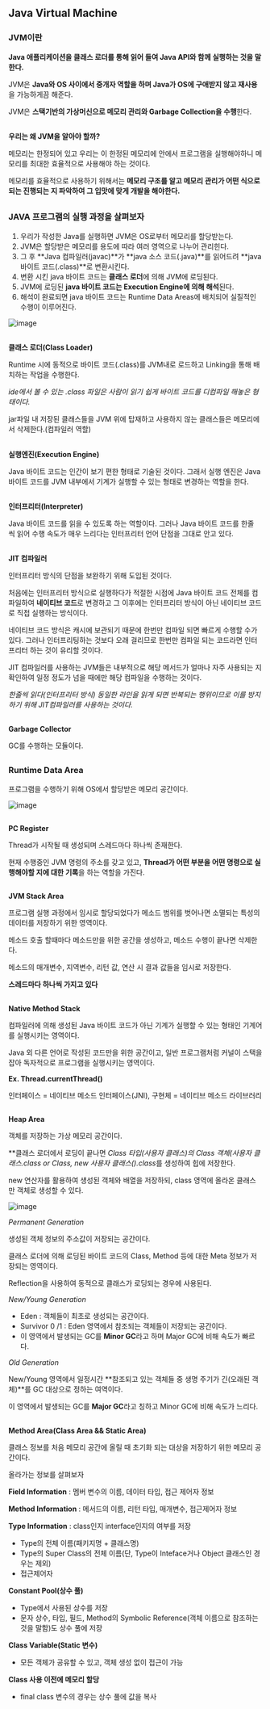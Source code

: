 ## Java Virtual Machine

### JVM이란

**Java 애플리케이션을 클래스 로더를 통해 읽어 들여 Java API와 함께 실행하는 것을 말한다.**

JVM은 **Java와 OS 사이에서 중개자 역할을 하며 Java가 OS에 구애받지 않고 재사용**을 가능하게끔 해준다.

JVM은 **스택기반의 가상머신으로 메모리 관리와 Garbage Collection을 수행**한다.


## 
**우리는 왜 JVM을 알아야 할까?**

메모리는 한정되어 있고 우리는 이 한정된 메모리에 안에서 프로그램을 실행해야하니 메모리를 최대한 효율적으로 사용해야 하는 것이다.

메모리를 효율적으로 사용하기 위해서는 **메모리 구조를 알고 메모리 관리가 어떤 식으로 되는 진행되는 지 파악하여 그 입맛에 맞게 개발을 해야한다.**


## 
### **JAVA 프로그램의 실행 과정을 살펴보자**

1. 우리가 작성한 Java를 실행하면 JVM은 OS로부터 메모리를 할당받는다.
2. JVM은 할당받은 메모리를 용도에 따라 여러 영역으로 나누어 관리힌다.
3. 그 후 **Java 컴파일러(javac)**가 **java 소스 코드(.java)**를 읽어드려 **java 바이트 코드(.class)**로 변환시킨다.
4. 변환 시킨 java 바이트 코드는 **클래스 로더**에 의해 JVM에 로딩된다.
5. JVM에 로딩된 **java 바이트 코드는 Execution Engine에 의해 해석**된다.
6. 해석이 완료되면 java 바이트 코드는 Runtime Data Areas에 배치되어 실질적인 수행이 이루어진다.



![image](https://user-images.githubusercontent.com/40616436/73047681-f0ea9a00-3eb9-11ea-9cf6-ea1128985c9d.png)


## 
**클래스 로더(Class Loader)**

Runtime 시에 동적으로 바이트 코드(.class)를 JVM내로 로드하고 Linking을 통해 배치하는 작업을 수행한다.

*ide에서 볼 수 있는 .class 파일은 사람이 읽기 쉽게 바이트 코드를 디컴파일 해놓은 형태이다.*

jar파일 내 저장된 클래스들을 JVM 위에 탑재하고 사용하지 않는 클래스들은 메모리에서 삭제한다.(컴파일러 역할)



## 
**실행엔진(Execution Engine)**

Java 바이트 코드는 인간이 보기 편한 형태로 기술된 것이다. 그래서 실행 엔진은 Java 바이트 코드를 JVM 내부에서 기계가 실행할 수 있는 형태로 변경하는 역할을 한다.


## 
**인터프리터(Interpreter)**

Java 바이트 코드를 읽을 수 있도록 하는 역할이다. 그러나 Java 바이트 코드를 한줄 씩 읽어 수행 속도가 매우 느리다는 인터프리터 언어 단점을 그대로 안고 있다.


## 
**JIT 컴파일러**

인터프리터 방식의 단점을 보완하기 위해 도입된 것이다.

처음에는 인터프리터 방식으로 실행하다가 적절한 시점에 Java 바이트 코드 전체를 컴파일하여 **네이티브 코드**로 변경하고 그 이후에는 인터프리터 방식이 아닌 네이티브 코드로 직접 실행하는 방식이다.

네이티브 코드 방식은 캐시에 보관되기 때문에 한번만 컴파일 되면 빠르게 수행할 수가 있다. 그러나 인터프리팅하는 것보다 오래 걸리므로 한번만 컴파일 되는 코드라면 인터프리터 하는 것이 유리할 것이다.

JIT 컴파일러를 사용하는 JVM들은 내부적으로 해당 메서드가 얼마나 자주 사용되는 지 확인하여 일정 정도가 넘을 때에만 해당 컴파일을 수행하는 것이다.

*한줄씩 읽다(인터프리터 방식) 동일한 라인을 읽게 되면 반복되는 행위이므로 이를 방지하기 위해 JIT컴파일러를 사용하는 것이다.*


## 
**Garbage Collector**

GC를 수행하는 모듈이다.


## 
### Runtime Data Area

프로그램을 수행하기 위해 OS에서 할당받은 메모리 공간이다.

![image](https://user-images.githubusercontent.com/40616436/73051988-56915300-3ec7-11ea-8afd-12b0725f6ef3.png)


## 
**PC Register**

Thread가 시작될 때 생성되며 스레드마다 하나씩 존재한다.

현재 수행중인 JVM 명령의 주소를 갖고 있고, **Thread가 어떤 부분을 어떤 명령으로 실행해야할 지에 대한 기록**을 하는 역할을 가진다.


## 
**JVM Stack Area**

프로그램 실행 과정에서 임시로 할당되었다가 메소드 범위를 벗어나면 소멸되는 특성의 데이터를 저장하기 위한 영역이다.

메소드 호출 할때마다 메소드만을 위한 공간을 생성하고, 메소드 수행이 끝나면 삭제한다.

메소드의 매개변수, 지역변수, 리턴 값, 연산 시 결과 값들을 임시로 저장한다.

**스레드마다 하나씩 가지고 있다**


## 
**Native Method Stack**

컴파일러에 의해 생성된 Java 바이트 코드가 아닌 기계가 실행할 수 있는 형태인 기계어를 실행시키는 영역이다.

Java 외 다른 언어로 작성된 코드만을 위한 공간이고, 일반 프로그램처럼 커널이 스택을 잡아 독자적으로 프로그램을 실행시키는 영역이다.

**Ex. Thread.currentThread()**

인터페이스 = 네이티브 메소드 인터페이스(JNI), 구현체 = 네이티브 메소드 라이브러리


## 
**Heap Area**

객체를 저장하는 가상 메모리 공간이다.

**클래스 로더에서 로딩이 끝나면 *Class 타입(사용자 클래스)의 Class 객체(사용자 클래스.class or Class<MyClass>, new 사용자 클래스().class*를 생성하여 힙에 저장한다.

new 연산자를 활용하여 생성된 객체와 배열을 저장하되, class 영역에 올라온 클래스만 객체로 생성할 수 있다.

![image](https://user-images.githubusercontent.com/40616436/73051937-424d5600-3ec7-11ea-8a62-bdcf20b7b717.png)



*Permanent Generation*

생성된 객체 정보의 주소값이 저장되는 공간이다.

클래스 로더에 의해 로딩된 바이트 코드의 Class, Method 등에 대한 Meta 정보가 저장되는 영역이다.

Reflection을 사용하여 동적으로 클래스가 로딩되는 경우에 사용된다.



*New/Young Generation*

- Eden : 객체들이 최초로 생성되는 공간이다.
- Survivor 0 /1 : Eden 영역에서 참조되는 객체들이 저장되는 공간이다.
- 이 영역에서 발생되는 GC를 **Minor GC**라고 하며 Major GC에 비해 속도가 빠르다.



*Old Generation*

New/Young 영역에서 일정시간 **참조되고 있는 객체들 중 생명 주기가 긴(오래된 객체)**를 GC 대상으로 정하는 여역이다.

이 영역에서 발생되는 GC를 **Major GC**라고 칭하고 Minor GC에 비해 속도가 느리다.



## 
**Method Area(Class Area && Static Area)**

클래스 정보를 처음 메모리 공간에 올릴 때 초기화 되는 대상을 저장하기 위한 메모리 공간이다.

올라가는 정보를 살펴보자

**Field Information** : 멤버 변수의 이름, 데이터 타입, 접근 제어자 정보

**Method Information** : 메서드의 이름, 리턴 타입, 매개변수, 접근제어자 정보

**Type Information** : class인지 interface인지의 여부를 저장

- Type의 전체 이름(패키지명 + 클래스명)
- Type의 Super Class의 전체 이름(단, Type이 Inteface거나 Object 클래스인 경우는 제외)
- 접근제어자

**Constant Pool(상수 풀)**

- Type에서 사용된 상수를 저장
- 문자 상수, 타입, 필드, Method의 Symbolic Reference(객체 이름으로 참조하는 것을 말함)도 상수 풀에 저장

**Class Variable(Static 변수)**

- 모든 객체가 공유할 수 있고, 객체 생성 없이 접근이 가능

**Class 사용 이전에 메모리 할당**

- final class 변수의 경우는 상수 풀에 값을 복사
